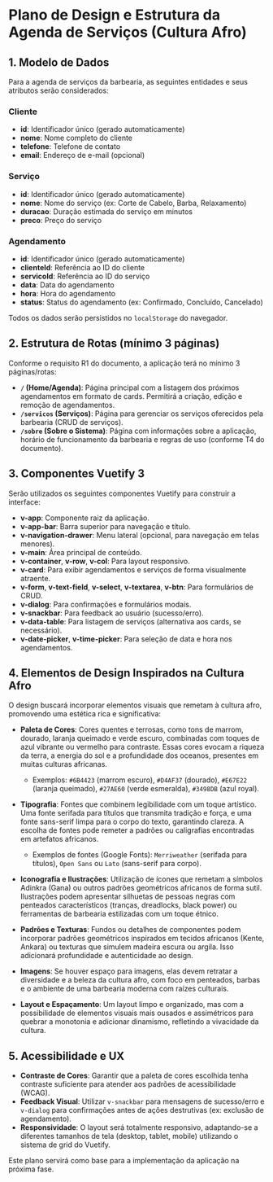 # Plano de Design e Estrutura da Agenda de Serviços (Cultura Afro)

## 1. Modelo de Dados

Para a agenda de serviços da barbearia, as seguintes entidades e seus atributos serão considerados:

### Cliente
- **id**: Identificador único (gerado automaticamente)
- **nome**: Nome completo do cliente
- **telefone**: Telefone de contato
- **email**: Endereço de e-mail (opcional)

### Serviço
- **id**: Identificador único (gerado automaticamente)
- **nome**: Nome do serviço (ex: Corte de Cabelo, Barba, Relaxamento)
- **duracao**: Duração estimada do serviço em minutos
- **preco**: Preço do serviço

### Agendamento
- **id**: Identificador único (gerado automaticamente)
- **clienteId**: Referência ao ID do cliente
- **servicoId**: Referência ao ID do serviço
- **data**: Data do agendamento
- **hora**: Hora do agendamento
- **status**: Status do agendamento (ex: Confirmado, Concluído, Cancelado)

Todos os dados serão persistidos no `localStorage` do navegador.

## 2. Estrutura de Rotas (mínimo 3 páginas)

Conforme o requisito R1 do documento, a aplicação terá no mínimo 3 páginas/rotas:

- **`/` (Home/Agenda)**: Página principal com a listagem dos próximos agendamentos em formato de cards. Permitirá a criação, edição e remoção de agendamentos.
- **`/servicos` (Serviços)**: Página para gerenciar os serviços oferecidos pela barbearia (CRUD de serviços).
- **`/sobre` (Sobre o Sistema)**: Página com informações sobre a aplicação, horário de funcionamento da barbearia e regras de uso (conforme T4 do documento).

## 3. Componentes Vuetify 3

Serão utilizados os seguintes componentes Vuetify para construir a interface:

- **v-app**: Componente raiz da aplicação.
- **v-app-bar**: Barra superior para navegação e título.
- **v-navigation-drawer**: Menu lateral (opcional, para navegação em telas menores).
- **v-main**: Área principal de conteúdo.
- **v-container**, **v-row**, **v-col**: Para layout responsivo.
- **v-card**: Para exibir agendamentos e serviços de forma visualmente atraente.
- **v-form**, **v-text-field**, **v-select**, **v-textarea**, **v-btn**: Para formulários de CRUD.
- **v-dialog**: Para confirmações e formulários modais.
- **v-snackbar**: Para feedback ao usuário (sucesso/erro).
- **v-data-table**: Para listagem de serviços (alternativa aos cards, se necessário).
- **v-date-picker**, **v-time-picker**: Para seleção de data e hora nos agendamentos.

## 4. Elementos de Design Inspirados na Cultura Afro

O design buscará incorporar elementos visuais que remetam à cultura afro, promovendo uma estética rica e significativa:

-   **Paleta de Cores**: Cores quentes e terrosas, como tons de marrom, dourado, laranja queimado e verde escuro, combinadas com toques de azul vibrante ou vermelho para contraste. Essas cores evocam a riqueza da terra, a energia do sol e a profundidade dos oceanos, presentes em muitas culturas africanas.
    -   Exemplos: `#6B4423` (marrom escuro), `#D4AF37` (dourado), `#E67E22` (laranja queimado), `#27AE60` (verde esmeralda), `#3498DB` (azul royal).

-   **Tipografia**: Fontes que combinem legibilidade com um toque artístico. Uma fonte serifada para títulos que transmita tradição e força, e uma fonte sans-serif limpa para o corpo do texto, garantindo clareza. A escolha de fontes pode remeter a padrões ou caligrafias encontradas em artefatos africanos.
    -   Exemplos de fontes (Google Fonts): `Merriweather` (serifada para títulos), `Open Sans` ou `Lato` (sans-serif para corpo).

-   **Iconografia e Ilustrações**: Utilização de ícones que remetam a símbolos Adinkra (Gana) ou outros padrões geométricos africanos de forma sutil. Ilustrações podem apresentar silhuetas de pessoas negras com penteados característicos (tranças, dreadlocks, black power) ou ferramentas de barbearia estilizadas com um toque étnico.

-   **Padrões e Texturas**: Fundos ou detalhes de componentes podem incorporar padrões geométricos inspirados em tecidos africanos (Kente, Ankara) ou texturas que simulem madeira escura ou argila. Isso adicionará profundidade e autenticidade ao design.

-   **Imagens**: Se houver espaço para imagens, elas devem retratar a diversidade e a beleza da cultura afro, com foco em penteados, barbas e o ambiente de uma barbearia moderna com raízes culturais.

-   **Layout e Espaçamento**: Um layout limpo e organizado, mas com a possibilidade de elementos visuais mais ousados e assimétricos para quebrar a monotonia e adicionar dinamismo, refletindo a vivacidade da cultura.

## 5. Acessibilidade e UX

-   **Contraste de Cores**: Garantir que a paleta de cores escolhida tenha contraste suficiente para atender aos padrões de acessibilidade (WCAG).
-   **Feedback Visual**: Utilizar `v-snackbar` para mensagens de sucesso/erro e `v-dialog` para confirmações antes de ações destrutivas (ex: exclusão de agendamento).
-   **Responsividade**: O layout será totalmente responsivo, adaptando-se a diferentes tamanhos de tela (desktop, tablet, mobile) utilizando o sistema de grid do Vuetify.

Este plano servirá como base para a implementação da aplicação na próxima fase.

